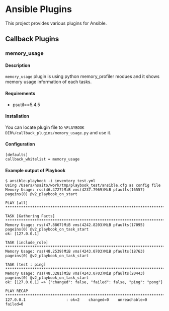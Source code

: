 # Ansible Plugins

This project provides various plugins for Ansible.

## Callback Plugins

### memory_usage

#### Description

`memory_usage` plugin is using python memory_profiler modues and it shows memory usage information of each tasks.

#### Requirements

- psutil==5.4.5

#### Installation

You can locate plugin file to `%PLAYBOOK DIR%/callback_plugins/memory_usage.py` and use it.

#### Configuration

```
[defaults]
callback_whitelist = memory_usage
```

#### Example output of Playbook

```
$ ansible-playbook -i inventory test.yml
Using /Users/hsaito/work/tmp/playbook_test/ansible.cfg as config file
Memory Usage: rss(46.4727)MiB vms(4237.7969)MiB pfaults(16557) pageins(0) @v2_playbook_on_start

PLAY [all] ******************************************************************************************

TASK [Gathering Facts] ******************************************************************************
Memory Usage: rss(47.8867)MiB vms(4242.8203)MiB pfaults(17095) pageins(0) @v2_playbook_on_task_start
ok: [127.0.0.1]

TASK [include_role] *********************************************************************************
Memory Usage: rss(48.2539)MiB vms(4243.0703)MiB pfaults(18763) pageins(0) @v2_playbook_on_task_start

TASK [test : ping] **********************************************************************************
Memory Usage: rss(48.3281)MiB vms(4243.0703)MiB pfaults(20443) pageins(0) @v2_playbook_on_task_start
ok: [127.0.0.1] => {"changed": false, "failed": false, "ping": "pong"}

PLAY RECAP ******************************************************************************************
127.0.0.1                  : ok=2    changed=0    unreachable=0    failed=0
```
